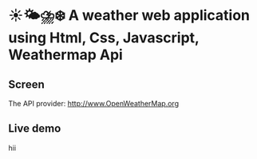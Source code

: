 # ☀️🌤⛈❄️ A weather web application using Html, Css, Javascript, Weathermap Api

## Screen

The API provider: http://www.OpenWeatherMap.org

## Live demo
hii
